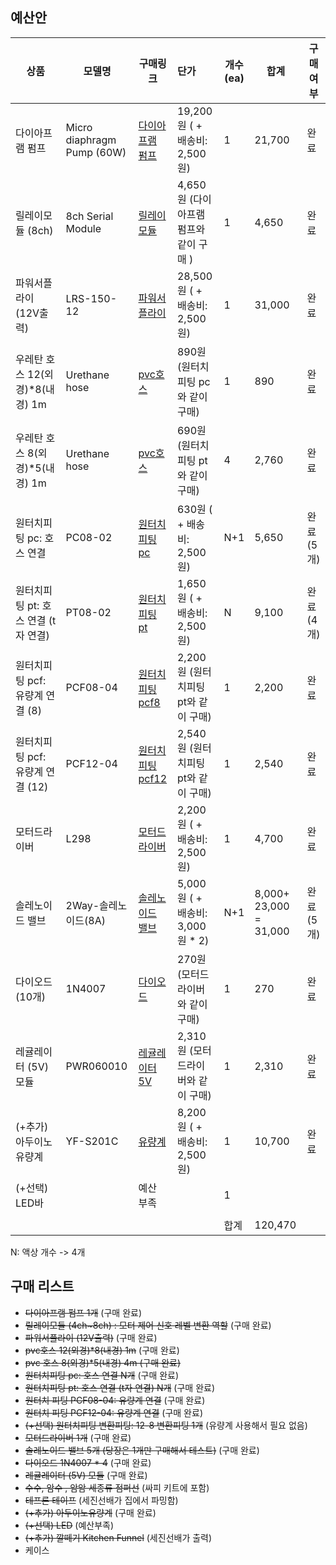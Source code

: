 ## 예산안



| 상품                                | 모델명                     | 구매링크                                                     | 단가                                     | 개수(ea) | 합계                   | 구매 여부  |
| ----------------------------------- | -------------------------- | ------------------------------------------------------------ | :--------------------------------------- | -------- | ---------------------- | ---------- |
| 다이아프램 펌프                     | Micro diaphragm Pump (60W) | [다이아프램 펌프](http://itempage3.auction.co.kr/DetailView.aspx?ItemNo=B505533012&frm3=V2) | 19,200원   ( + 배송비: 2,500원)          | 1        | 21,700                 | 완료       |
| 릴레이모듈 (8ch)                    | 8ch Serial Module          | [릴레이모듈](http://itempage3.auction.co.kr/DetailView.aspx?ItemNo=B505595214&frm3=V2) | 4,650원   (다이아프램 펌프와 같이 구매 ) | 1        | 4,650                  | 완료       |
| 파워서플라이(12V출력)               | LRS-150-12                 | [파워서플라이](https://smartstore.naver.com/jooyontns/products/498834333) | 28,500원   ( + 배송비: 2,500원)          | 1        | 31,000                 | 완료       |
| 우레탄 호스 12(외경)*8(내경) 1m     | Urethane hose              | [pvc호스](https://smartstore.naver.com/saytool/products/3864976067) | 890원   (원터치피팅 pc와 같이 구매)      | 1        | 890                    | 완료       |
| 우레탄 호스 8(외경)*5(내경) 1m      | Urethane hose              | [pvc호스](https://smartstore.naver.com/saytool/products/3864976067) | 690원   (원터치피팅 pt와 같이 구매)      | 4        | 2,760                  | 완료       |
| 원터치피팅 pc: 호스 연결            | PC08-02                    | [원터치피팅 pc](https://smartstore.naver.com/saytool/products/3864976067) | 630원   ( + 배송비:  2,500원)            | N+1      | 5,650                  | 완료 (5개) |
| 원터치피팅 pt: 호스 연결 (t자 연결) | PT08-02                    | [원터치 피팅 pt](https://www.devicemart.co.kr/goods/view?no=12284384) | 1,650원   ( + 배송비: 2,500원)           | N        | 9,100                  | 완료 (4개) |
| 원터치피팅 pcf: 유량계 연결 (8)     | PCF08-04                   | [원터치피팅 pcf8](https://smartstore.naver.com/saytool/products/3864976067) | 2,200원   (원터치피팅 pt와 같이 구매)    | 1        | 2,200                  | 완료       |
| 원터치피팅 pcf: 유량계 연결 (12)    | PCF12-04                   | [원터치피팅 pcf12](https://smartstore.naver.com/saytool/products/3864976067) | 2,540원   (원터치피팅 pt와 같이 구매)    | 1        | 2,540                  | 완료       |
| 모터드라이버                        | L298                       | [모터드라이버](https://www.devicemart.co.kr/goods/view?no=1278835) | 2,200원   ( + 배송비: 2,500원)           | 1        | 4,700                  | 완료       |
| 솔레노이드 밸브                     | 2Way-솔레노이드(8A)        | [솔레노이드 밸브](https://smartstore.naver.com/washcar/products/3884691932) | 5,000원   ( + 배송비: 3,000원 * 2)       | N+1      | 8,000+ 23,000 = 31,000 | 완료 (5개) |
| 다이오드 (10개)                     | 1N4007                     | [다이오드](https://www.devicemart.co.kr/goods/view?no=3011)  | 270원   (모터드라이버와 같이 구매)       | 1        | 270                    | 완료       |
| 레귤레이터 (5V) 모듈                | PWR060010                  | [레귤레이터 5V](https://www.devicemart.co.kr/goods/view?no=1384708) | 2,310원   (모터드라이버와 같이 구매)     | 1        | 2,310                  | 완료       |
| (+추가) 아두이노유량계              | YF-S201C                   | [유량계](https://smartstore.naver.com/makepcb/products/2075862320) | 8,200원   ( + 배송비: 2,500원)           | 1        | 10,700                 | 완료       |
| (+선택) LED바                       |                            | 예산 부족                                                    |                                          | 1        |                        |            |
|                                     |                            |                                                              |                                          |          |                        |            |
|                                     |                            |                                                              |                                          | 합계     | 120,470                |            |

N: 액상 개수 -> 4개 

## 구매 리스트 

- ~~다이아프램 펌프 1개~~ (구매 완료)
- ~~릴레이모듈 (4ch~8ch) : 모터 제어 신호 레벨 변환 역할~~ (구매 완료)
- ~~파워서플라이 (12V출력)~~ (구매 완료)
- ~~pvc호스 12(외경)*8(내경) 1m~~  (구매 완료)
- ~~pvc 호스 8(외경)*5(내경) 4m  (구매 완료)~~
- ~~원터치피팅 pc: 호스 연결 N개~~  (구매 완료)
- ~~원터치피팅 pt: 호스 연결 (t자 연결) N개~~  (구매 완료)
- ~~원터치 피팅 PCF08-04: 유량계 연결~~   (구매 완료)
- ~~원터치 피팅 PCF12-04: 유량계 연결~~   (구매 완료)
- ~~(+선택) 원터치피팅 변환피팅: 12-8 변환피팅 1개~~  (유량계 사용해서 필요 없음)
- ~~모터드라이버 1개~~  (구매 완료)
- ~~솔레노이드 밸브 5개 (당장은 1개만 구매해서 테스트)~~   (구매 완료)
- ~~다이오드 1N4007 * 4~~  (구매 완료)
- ~~레귤레이터 (5V) 모듈~~  (구매 완료)
- ~~수수, 암수 , 암암 세종류 점퍼선~~ (싸피 키트에 포함)
- ~~테프론 테이프~~ (세진선배가 집에서 파밍함)
- ~~(+추가) 아두이노유량계~~   (구매 완료)
- ~~(+선택) LED~~ (예산부족)
- ~~(+추가) 깔떼기 Kitchen Funnel~~  (세진선배가 출력)
- 케이스




